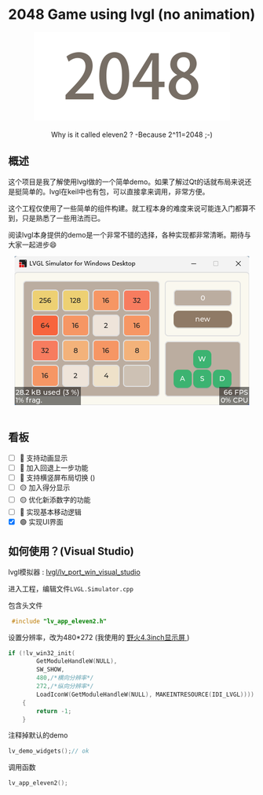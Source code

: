 # 2048 Game using lvgl (no animation)

<p align = "center">
	<img src="image/2048.png">
<br><br>
Why is it called eleven2 ?  -Because 2^11=2048   ;-)




## 概述	

​	这个项目是我了解使用lvgl做的一个简单demo。如果了解过Qt的话就布局来说还是挺简单的。lvgl在keil中也有包，可以直接拿来调用，非常方便。


​	这个工程仅使用了一些简单的组件构建。就工程本身的难度来说可能连入门都算不到，只是熟悉了一些用法而已。


​	阅读lvgl本身提供的demo是一个非常不错的选择，各种实现都非常清晰。期待与大家一起进步😄

<p align = "center">
	<img src="image/readme/image-20221003204237256.png">
<br><br>

## 看板

- [ ] 🔵 支持动画显示
- [ ] 🔵 加入回退上一步功能
- [ ] 🔵 支持横竖屏布局切换 ()
- [ ] 🟡 加入得分显示
- [ ] 🟡 优化新添数字的功能
- [ ] 🔴 实现基本移动逻辑 
- [x] 🟢 实现UI界面 

## 如何使用？(Visual Studio)

lvgl模拟器 : [lvgl/lv_port_win_visual_studio](https://github.com/lvgl/lv_port_win_visual_studio)

进入工程，编辑文件`LVGL.Simulator.cpp` 

包含头文件

```c
 #include "lv_app_eleven2.h"
```

设置分辨率，改为480*272 (我使用的 [野火4.3inch显示屏 ](https://detail.tmall.com/item.htm?id=622582431607) ) 

```c
if (!lv_win32_init(
        GetModuleHandleW(NULL),
        SW_SHOW,
        480,/*横向分辨率*/
        272,/*纵向分辨率*/
        LoadIconW(GetModuleHandleW(NULL), MAKEINTRESOURCE(IDI_LVGL))))
    {
        return -1;
    }
```

注释掉默认的demo

```c
lv_demo_widgets();// ok
```

调用函数

```c
lv_app_eleven2();
```

 

